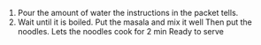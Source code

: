 1) Pour the amount of water the instructions in the packet tells. 
2) Wait until it is boiled.
Put the masala and mix it well
Then put the noodles. 
Lets the noodles cook for 2 min
Ready to serve 